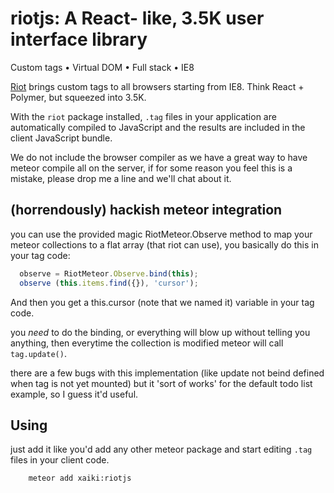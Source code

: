# riotjs: A React- like, 3.5K user interface library

Custom tags • Virtual DOM • Full stack • IE8

[Riot](https://muut.com/riotjs/) brings custom tags to all browsers
starting from IE8. Think React + Polymer, but squeezed into 3.5K.

With the `riot` package installed, `.tag` files in your application
are automatically compiled to JavaScript and the results are included
in the client JavaScript bundle.

We do not include the browser compiler as we have a great way to have meteor
compile all on the server, if for some reason you feel this is a mistake,
please drop me a line and we'll chat about it.

## (horrendously) hackish meteor integration

you can use the provided magic RiotMeteor.Observe method to map your meteor
collections to a flat array (that riot can use), you basically do this in
your tag code:

```js
  observe = RiotMeteor.Observe.bind(this);
  observe (this.items.find({}), 'cursor');
```

And then you get a this.cursor (note that we named it) variable in your tag
code.

you *need* to do the binding, or everything will blow up without telling you
anything, then everytime the collection is modified meteor will call
`tag.update()`.

there are a few bugs with this implementation (like update not beind defined
when tag is not yet mounted) but it 'sort of works' for the default todo
list example, so I guess it'd useful.

## Using

just add it like you'd add any other meteor package and start editing `.tag`
files in your client code.

```sh
    meteor add xaiki:riotjs
```
